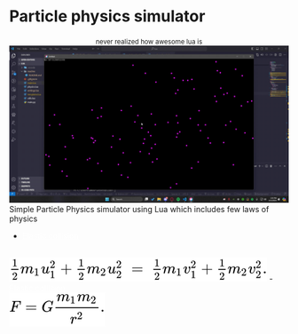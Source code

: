 # Particle physics simulator
<center>
<small>never realized how awesome lua is </small><br>
    <img src = './readme/preview.gif'>
</center>
Simple Particle Physics simulator using Lua which includes few laws of physics<br>

- <a style='color:white;text-decoration:underline' href='https://en.wikipedia.org/wiki/Elastic_collision'>Elastic collision </a>
<br>
<img style='background-color:white' src='./readme/elastic_collision.svg'>
- <a style='color:white;text-decoration:underline' href='https://wikimedia.org/api/rest_v1/media/math/render/svg/4ea196e90833059c9d91cd86bea05e3ec8b75d24'>Elastic collision </a>
<br>
<img style='background-color:white' src='./readme/gravity.svg'>
<br>